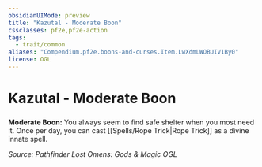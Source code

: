 ```yaml
---
obsidianUIMode: preview
title: "Kazutal - Moderate Boon"
cssclasses: pf2e,pf2e-action
tags:
  - trait/common
aliases: "Compendium.pf2e.boons-and-curses.Item.LwXdmLWOBUIV1By0"
license: OGL
---
```

# Kazutal - Moderate Boon

### 






**Moderate Boon:** You always seem to find safe shelter when you most need it. Once per day, you can cast [[Spells/Rope Trick|Rope Trick]] as a divine innate spell.

*Source: Pathfinder Lost Omens: Gods & Magic*
*OGL*